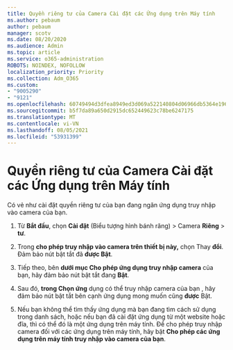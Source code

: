 ```yaml
---
title: Quyền riêng tư của Camera Cài đặt các Ứng dụng trên Máy tính
ms.author: pebaum
author: pebaum
manager: scotv
ms.date: 08/20/2020
ms.audience: Admin
ms.topic: article
ms.service: o365-administration
ROBOTS: NOINDEX, NOFOLLOW
localization_priority: Priority
ms.collection: Adm_O365
ms.custom:
- "9005290"
- "9121"
ms.openlocfilehash: 60749494d3dfea8949ed3d069a522140804d06966db5364e196389ee82582197
ms.sourcegitcommit: b5f7da89a650d2915dc652449623c78be6247175
ms.translationtype: MT
ms.contentlocale: vi-VN
ms.lasthandoff: 08/05/2021
ms.locfileid: "53931399"
---
```

# <a name="camera-privacy-settings-for-desktop-apps"></a>Quyền riêng tư của Camera Cài đặt các Ứng dụng trên Máy tính

Có vẻ như cài đặt quyền riêng tư của bạn đang ngăn ứng dụng truy nhập vào camera của bạn.

1.  Từ **Bắt đầu**, chọn **Cài đặt** (Biểu tượng hình bánh răng) > Camera **Riêng**  >  **tư**.

2.  Trong **cho phép truy nhập vào camera trên thiết bị này,** chọn Thay **đổi**. Đảm bảo nút bật tắt đã **được Bật**.

3.  Tiếp theo, bên **dưới mục Cho phép ứng dụng truy nhập camera** của bạn, hãy đảm bảo nút bật tắt đang **Bật**.

4.  Sau đó, **trong Chọn ứng** dụng có thể truy nhập camera của bạn , hãy đảm bảo nút bật tắt bên cạnh ứng dụng mong muốn cũng **được** Bật.

5.  Nếu bạn không thể tìm thấy ứng dụng mà bạn đang tìm cách sử dụng trong danh sách, hoặc nếu bạn đã cài đặt ứng dụng từ một website hoặc đĩa, thì có thể đó là một ứng dụng trên máy tính. Để cho phép truy nhập camera đối với các ứng dụng trên máy tính, hãy bật **Cho phép các ứng dụng trên máy tính truy nhập vào camera của bạn**.